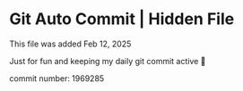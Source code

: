 # Git Auto Commit | Hidden File

This file was added Feb 12, 2025

Just for fun and keeping my daily git commit active 🤪

commit number: 1969285
